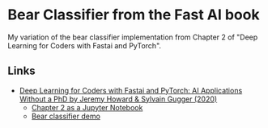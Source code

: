 # Bear Classifier from the Fast AI book

My variation of the bear classifier implementation from Chapter 2 of "Deep Learning for Coders with Fastai and PyTorch".

## Links
- [Deep Learning for Coders with Fastai and PyTorch: AI Applications Without a PhD by Jeremy Howard & Sylvain Gugger (2020)](https://www.amazon.com/Deep-Learning-Coders-fastai-PyTorch/dp/1492045527)
  - [Chapter 2 as a Jupyter Notebook](https://github.com/fastai/fastbook/blob/823b69e00aa1e1c1a45fe88bd346f11e8f89c1ff/02_production.ipynb)
  - [Bear classifier demo](https://github.com/fastai/bear_voila)